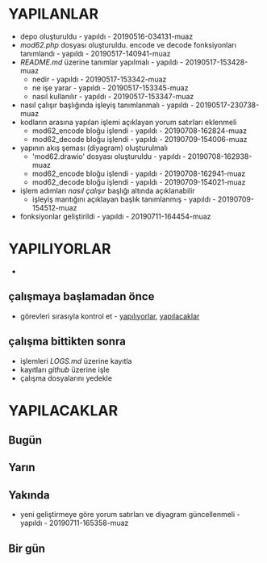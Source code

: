 # YAPILANLAR
- depo oluşturuldu - yapıldı - 20190516-034131-muaz
- *mod62.php* dosyası oluşturuldu. encode ve decode fonksiyonları tanımlandı - yapıldı - 20190517-140941-muaz
- *README.md* üzerine tanımlar yapılmalı - yapıldı - 20190517-153428-muaz
    - nedir - yapıldı - 20190517-153342-muaz
    - ne işe yarar - yapıldı - 20190517-153345-muaz
    - nasıl kullanılır - yapıldı - 20190517-153347-muaz
- nasıl çalışır başlığında işleyiş tanımlanmalı - yapıldı - 20190517-230738-muaz
- kodların arasına yapılan işlemi açıklayan yorum satırları eklenmeli
    - mod62_encode bloğu işlendi - yapıldı - 20190708-162824-muaz
    - mod62_decode bloğu işlendi - yapıldı - 20190709-154006-muaz
- yapının akış şeması (diyagram) oluşturulmalı
    - 'mod62.drawio' dosyası oluşturuldu - yapıldı - 20190708-162938-muaz
    - mod62_encode bloğu işlendi - yapıldı - 20190708-162941-muaz
    - mod62_decode bloğu işlendi - yapıldı - 20190709-154021-muaz
- işlem adımları *nasıl çalışır* başlığı altında açıklanabilir
    - işleyiş mantığını açıklayan başlık tanımlanmış - yapıldı - 20190709-154512-muaz
- fonksiyonlar geliştirildi - yapıldı - 20190711-164454-muaz

# YAPILIYORLAR

- 

## çalışmaya başlamadan önce
- görevleri sırasıyla kontrol et - [yapılıyorlar](#yaplyorlar), [yapılacaklar](#yaplacaklar)

## çalışma bittikten sonra
- işlemleri *LOGS.md* üzerine kayıtla
- kayıtları *github* üzerine işle
- çalışma dosyalarını yedekle

# YAPILACAKLAR
## Bugün
## Yarın
## Yakında
- yeni geliştirmeye göre yorum satırları ve diyagram güncellenmeli - yapıldı - 20190711-165358-muaz
## Bir gün

